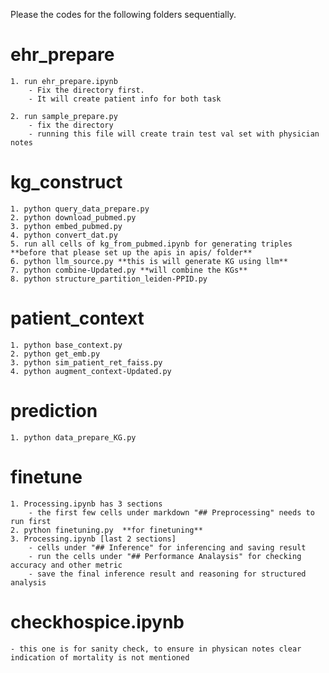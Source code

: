 Please the codes for the following folders sequentially.

# ehr_prepare
	1. run ehr_prepare.ipynb
		- Fix the directory first.
		- It will create patient info for both task

	2. run sample_prepare.py
		- fix the directory
		- running this file will create train test val set with physician notes

# kg_construct
	1. python query_data_prepare.py
	2. python download_pubmed.py
	3. python embed_pubmed.py
	4. python convert_dat.py
	5. run all cells of kg_from_pubmed.ipynb for generating triples **before that please set up the apis in apis/ folder**
	6. python llm_source.py **this is will generate KG using llm**
	7. python combine-Updated.py **will combine the KGs**
	8. python structure_partition_leiden-PPID.py

# patient_context
	1. python base_context.py
	2. python get_emb.py
	3. python sim_patient_ret_faiss.py
	4. python augment_context-Updated.py

# prediction
	1. python data_prepare_KG.py

# finetune
	1. Processing.ipynb has 3 sections
		- the first few cells under markdown "## Preprocessing" needs to run first
	2. python finetuning.py  **for finetuning**
	3. Processing.ipynb [last 2 sections]
		- cells under "## Inference" for inferencing and saving result
		- run the cells under "## Performance Analaysis" for checking accuracy and other metric
		- save the final inference result and reasoning for structured analysis

# checkhospice.ipynb
	- this one is for sanity check, to ensure in physican notes clear indication of mortality is not mentioned




